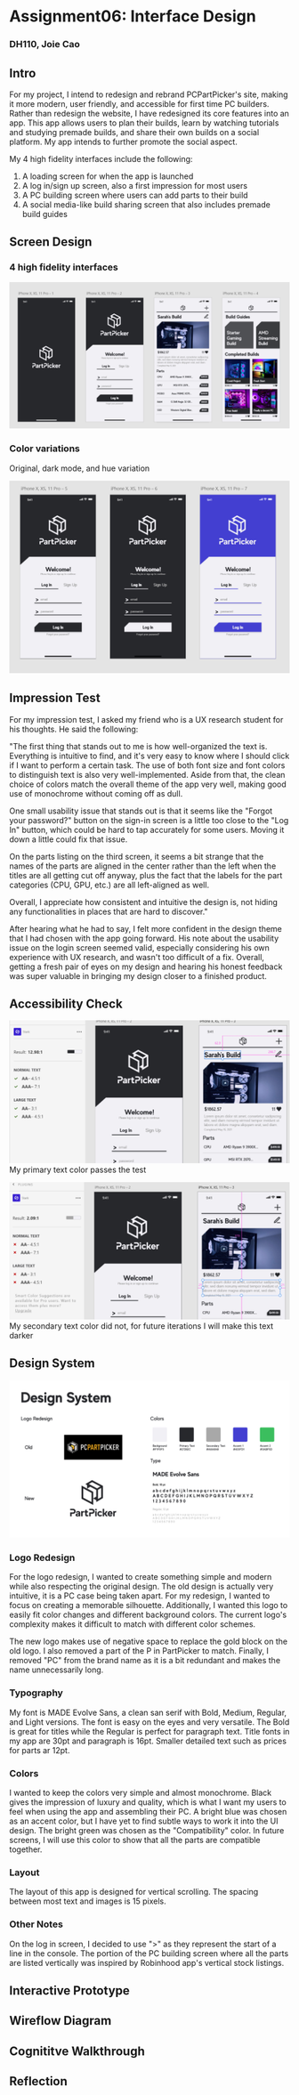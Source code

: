# Assignment06: Interface Design
### DH110, Joie Cao

## Intro
For my project, I intend to redesign and rebrand PCPartPicker's site, making it more modern, user friendly, and accessible for first time PC builders. Rather than redesign the website, I have redesigned its core features into an app. This app allows users to plan their builds, learn by watching tutorials and studying premade builds, and share their own builds on a social platform. My app intends to further promote the social aspect.

My 4 high fidelity interfaces include the following:
1. A loading screen for when the app is launched 
2. A log in/sign up screen, also a first impression for most users 
3. A PC building screen where users can add parts to their build
4. A social media-like build sharing screen that also includes premade build guides

## Screen Design

### 4 high fidelity interfaces 

![1](1.png)

### Color variations
Original, dark mode, and hue variation 

![2](2.png)

## Impression Test
For my impression test, I asked my friend who is a UX research student for his thoughts. He said the following:

"The first thing that stands out to me is how well-organized the text is. Everything is intuitive to find, and it's very easy to know where I should click if I want to perform a certain task. The use of both font size and font colors to distinguish text is also very well-implemented.
Aside from that, the clean choice of colors match the overall theme of the app very well, making good use of monochrome without coming off as dull.

One small usability issue that stands out is that it seems like the "Forgot your password?" button on the sign-in screen is a little too close to the "Log In" button, which could be hard to tap accurately for some users. Moving it down a little could fix that issue.

On the parts listing on the third screen, it seems a bit strange that the names of the parts are aligned in the center rather than the left when the titles are all getting cut off anyway, plus the fact that the labels for the part categories (CPU, GPU, etc.) are all left-aligned as well.

Overall, I appreciate how consistent and intuitive the design is, not hiding any functionalities in places that are hard to discover."

After hearing what he had to say, I felt more confident in the design theme that I had chosen with the app going forward. His note about the usability issue on the login screen seemed valid, especially considering his own experience with UX research, and wasn't too difficult of a fix. Overall, getting a fresh pair of eyes on my design and hearing his honest feedback was super valuable in bringing my design closer to a finished product.

## Accessibility Check

![3](3.png)
My primary text color passes the test

![4](4.png)
My secondary text color did not, for future iterations I will make this text darker

## Design System
![designsystem](designsystem.jpg)

### Logo Redesign
For the logo redesign, I wanted to create something simple and modern while also respecting the original design. The old design is actually very intuitive, it is a PC case being taken apart. For my redesign, I wanted to focus on creating a memorable silhouette. Additionally, I wanted this logo to easily fit color changes and different background colors. The current logo's complexity makes it difficult to match with different color schemes.

The new logo makes use of negative space to replace the gold block on the old logo. I also removed a part of the P in PartPicker to match. Finally, I removed "PC" from the brand name as it is a bit redundant and makes the name unnecessarily long. 

### Typography
My font is MADE Evolve Sans, a clean san serif with Bold, Medium, Regular, and Light versions. The font is easy on the eyes and very versatile. The Bold is great for titles while the Regular is perfect for paragraph text. Title fonts in my app are 30pt and paragraph is 16pt. Smaller detailed text such as prices for parts ar 12pt. 

### Colors
I wanted to keep the colors very simple and almost monochrome. Black gives the impression of luxury and quality, which is what I want my users to feel when using the app and assembling their PC. A bright blue was chosen as an accent color, but I have yet to find subtle ways to work it into the UI design. The bright green was chosen as the "Compatibility" color. In future screens, I will use this color to show that all the parts are compatible together. 

### Layout 
The layout of this app is designed for vertical scrolling. The spacing between most text and images is 15 pixels. 

### Other Notes
On the log in screen, I decided to use ">" as they represent the start of a line in the console. The portion of the PC building screen where all the parts are listed vertically was inspired by Robinhood app's vertical stock listings. 

## Interactive Prototype 

## Wireflow Diagram

## Cognititve Walkthrough 

## Reflection
